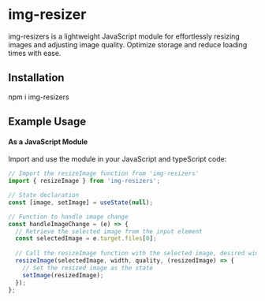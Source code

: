 # img-resizer
img-resizers is a lightweight JavaScript module for effortlessly resizing images and adjusting image quality. Optimize storage and reduce loading times with ease.

## Installation
npm i img-resizers

## Example Usage
#### As a JavaScript Module
Import and use the module in your JavaScript and typeScript code:

```javascript 
// Import the resizeImage function from 'img-resizers'
import { resizeImage } from 'img-resizers';

// State declaration
const [image, setImage] = useState(null);

// Function to handle image change
const handleImageChange = (e) => {
  // Retrieve the selected image from the input element
  const selectedImage = e.target.files[0];
  
  // Call the resizeImage function with the selected image, desired width, quality, and a callback function to set the resized image
  resizeImage(selectedImage, width, quality, (resizedImage) => {
    // Set the resized image as the state
    setImage(resizedImage);
  });
};

